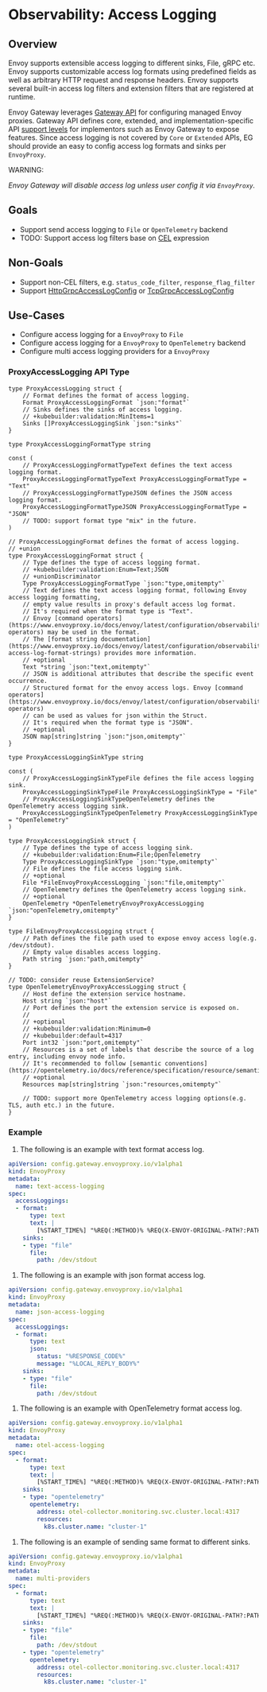 # Observability: Access Logging

## Overview

Envoy supports extensible access logging to different sinks, File, gRPC etc. Envoy supports customizable access log formats using predefined fields as well as arbitrary HTTP request and response headers. Envoy supports several built-in access log filters and extension filters that are registered at runtime.

Envoy Gateway leverages [Gateway API](https://gateway-api.sigs.k8s.io/) for configuring managed Envoy proxies. Gateway API defines core, extended, and implementation-specific API [support levels](https://gateway-api.sigs.k8s.io/concepts/conformance/?h=extended#2-support-levels) for implementors such as Envoy Gateway to expose features. Since access logging is not covered by `Core` or `Extended` APIs, EG should provide an easy to config access log formats and sinks per `EnvoyProxy`.

WARNING:

*Envoy Gateway will disable access log unless user config it via `EnvoyProxy`.*

## Goals

- Support send access logging to `File` or `OpenTelemetry` backend
- TODO: Support access log filters base on [CEL](https://www.envoyproxy.io/docs/envoy/latest/api-v3/extensions/access_loggers/filters/cel/v3/cel.proto#extension-envoy-access-loggers-extension-filters-cel) expression

## Non-Goals

- Support non-CEL filters, e.g. `status_code_filter`, `response_flag_filter`
- Support [HttpGrpcAccessLogConfig](https://www.envoyproxy.io/docs/envoy/latest/api-v3/extensions/access_loggers/grpc/v3/als.proto#extensions-access-loggers-grpc-v3-httpgrpcaccesslogconfig) or [TcpGrpcAccessLogConfig](https://www.envoyproxy.io/docs/envoy/latest/api-v3/extensions/access_loggers/grpc/v3/als.proto#extensions-access-loggers-grpc-v3-tcpgrpcaccesslogconfig)

## Use-Cases

- Configure access logging for a `EnvoyProxy` to `File`
- Configure access logging for a `EnvoyProxy` to `OpenTelemetry` backend
- Configure multi access logging providers for a `EnvoyProxy`

### ProxyAccessLogging API Type

```golang mdox-exec="sed '1,7d' api/config/v1alpha1/accesslogging_types.go"
type ProxyAccessLogging struct {
	// Format defines the format of access logging.
	Format ProxyAccessLoggingFormat `json:"format"`
	// Sinks defines the sinks of access logging.
	// +kubebuilder:validation:MinItems=1
	Sinks []ProxyAccessLoggingSink `json:"sinks"`
}

type ProxyAccessLoggingFormatType string

const (
	// ProxyAccessLoggingFormatTypeText defines the text access logging format.
	ProxyAccessLoggingFormatTypeText ProxyAccessLoggingFormatType = "Text"
	// ProxyAccessLoggingFormatTypeJSON defines the JSON access logging format.
	ProxyAccessLoggingFormatTypeJSON ProxyAccessLoggingFormatType = "JSON"
	// TODO: support format type "mix" in the future.
)

// ProxyAccessLoggingFormat defines the format of access logging.
// +union
type ProxyAccessLoggingFormat struct {
	// Type defines the type of access logging format.
	// +kubebuilder:validation:Enum=Text;JSON
	// +unionDiscriminator
	Type ProxyAccessLoggingFormatType `json:"type,omitempty"`
	// Text defines the text access logging format, following Envoy access logging formatting,
	// empty value results in proxy's default access log format.
	// It's required when the format type is "Text".
	// Envoy [command operators](https://www.envoyproxy.io/docs/envoy/latest/configuration/observability/access_log/usage#command-operators) may be used in the format.
	// The [format string documentation](https://www.envoyproxy.io/docs/envoy/latest/configuration/observability/access_log/usage#config-access-log-format-strings) provides more information.
	// +optional
	Text *string `json:"text,omitempty"`
	// JSON is additional attributes that describe the specific event occurrence.
	// Structured format for the envoy access logs. Envoy [command operators](https://www.envoyproxy.io/docs/envoy/latest/configuration/observability/access_log/usage#command-operators)
	// can be used as values for json within the Struct.
	// It's required when the format type is "JSON".
	// +optional
	JSON map[string]string `json:"json,omitempty"`
}

type ProxyAccessLoggingSinkType string

const (
	// ProxyAccessLoggingSinkTypeFile defines the file access logging sink.
	ProxyAccessLoggingSinkTypeFile ProxyAccessLoggingSinkType = "File"
	// ProxyAccessLoggingSinkTypeOpenTelemetry defines the OpenTelemetry access logging sink.
	ProxyAccessLoggingSinkTypeOpenTelemetry ProxyAccessLoggingSinkType = "OpenTelemetry"
)

type ProxyAccessLoggingSink struct {
	// Type defines the type of access logging sink.
	// +kubebuilder:validation:Enum=File;OpenTelemetry
	Type ProxyAccessLoggingSinkType `json:"type,omitempty"`
	// File defines the file access logging sink.
	// +optional
	File *FileEnvoyProxyAccessLogging `json:"file,omitempty"`
	// OpenTelemetry defines the OpenTelemetry access logging sink.
	// +optional
	OpenTelemetry *OpenTelemetryEnvoyProxyAccessLogging `json:"openTelemetry,omitempty"`
}

type FileEnvoyProxyAccessLogging struct {
	// Path defines the file path used to expose envoy access log(e.g. /dev/stdout).
	// Empty value disables access logging.
	Path string `json:"path,omitempty"`
}

// TODO: consider reuse ExtensionService?
type OpenTelemetryEnvoyProxyAccessLogging struct {
	// Host define the extension service hostname.
	Host string `json:"host"`
	// Port defines the port the extension service is exposed on.
	//
	// +optional
	// +kubebuilder:validation:Minimum=0
	// +kubebuilder:default=4317
	Port int32 `json:"port,omitempty"`
	// Resources is a set of labels that describe the source of a log entry, including envoy node info.
	// It's recommended to follow [semantic conventions](https://opentelemetry.io/docs/reference/specification/resource/semantic_conventions/).
	// +optional
	Resources map[string]string `json:"resources,omitempty"`

	// TODO: support more OpenTelemetry access logging options(e.g. TLS, auth etc.) in the future.
}
```

### Example

1. The following is an example with text format access log.

```yaml
apiVersion: config.gateway.envoyproxy.io/v1alpha1
kind: EnvoyProxy
metadata:
  name: text-access-logging
spec:
  accessLoggings:
  - format:
      type: text
      text: |
		[%START_TIME%] "%REQ(:METHOD)% %REQ(X-ENVOY-ORIGINAL-PATH?:PATH)% %PROTOCOL%" %RESPONSE_CODE% %RESPONSE_FLAGS% %BYTES_RECEIVED% %BYTES_SENT% %DURATION% "%REQ(X-FORWARDED-FOR)%" "%REQ(USER-AGENT)%" "%REQ(X-REQUEST-ID)%" "%REQ(:AUTHORITY)%" "%UPSTREAM_HOST%"
	sinks:
	- type: "file"
      file:
	    path: /dev/stdout
```

1. The following is an example with json format access log.

```yaml
apiVersion: config.gateway.envoyproxy.io/v1alpha1
kind: EnvoyProxy
metadata:
  name: json-access-logging
spec:
  accessLoggings:
  - format:
      type: text
      json:
        status: "%RESPONSE_CODE%"
        message: "%LOCAL_REPLY_BODY%"
	sinks:
	- type: "file"
	  file:
	    path: /dev/stdout
```

1. The following is an example with OpenTelemetry format access log.

```yaml
apiVersion: config.gateway.envoyproxy.io/v1alpha1
kind: EnvoyProxy
metadata:
  name: otel-access-logging
spec:
  - format:
      type: text
      text: |
		[%START_TIME%] "%REQ(:METHOD)% %REQ(X-ENVOY-ORIGINAL-PATH?:PATH)% %PROTOCOL%" %RESPONSE_CODE% %RESPONSE_FLAGS% %BYTES_RECEIVED% %BYTES_SENT% %DURATION% "%REQ(X-FORWARDED-FOR)%" "%REQ(USER-AGENT)%" "%REQ(X-REQUEST-ID)%" "%REQ(:AUTHORITY)%" "%UPSTREAM_HOST%"
	sinks:
	- type: "opentelemetry"
      opentelemetry:
	    address: otel-collector.monitoring.svc.cluster.local:4317
		resources:
          k8s.cluster.name: "cluster-1"
```

1. The following is an example of sending same format to different sinks.

```yaml
apiVersion: config.gateway.envoyproxy.io/v1alpha1
kind: EnvoyProxy
metadata:
  name: multi-providers
spec:
  - format:
      type: text
      text: |
		[%START_TIME%] "%REQ(:METHOD)% %REQ(X-ENVOY-ORIGINAL-PATH?:PATH)% %PROTOCOL%" %RESPONSE_CODE% %RESPONSE_FLAGS% %BYTES_RECEIVED% %BYTES_SENT% %DURATION% "%REQ(X-FORWARDED-FOR)%" "%REQ(USER-AGENT)%" "%REQ(X-REQUEST-ID)%" "%REQ(:AUTHORITY)%" "%UPSTREAM_HOST%"
	sinks:
	- type: "file"
      file:
	    path: /dev/stdout
    - type: "opentelemetry"
      opentelemetry:
	    address: otel-collector.monitoring.svc.cluster.local:4317
		resources:
          k8s.cluster.name: "cluster-1"
```

